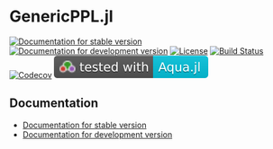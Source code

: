 # GenericPPL.jl

[![Documentation for stable version](https://img.shields.io/badge/docs-stable-blue.svg)](https://oschulz.github.io/GenericPPL.jl/stable)
[![Documentation for development version](https://img.shields.io/badge/docs-dev-blue.svg)](https://oschulz.github.io/GenericPPL.jl/dev)
[![License](http://img.shields.io/badge/license-MIT-brightgreen.svg?style=flat)](LICENSE.md)
[![Build Status](https://github.com/oschulz/GenericPPL.jl/workflows/CI/badge.svg?branch=main)](https://github.com/oschulz/GenericPPL.jl/actions?query=workflow%3ACI)
[![Codecov](https://codecov.io/gh/oschulz/GenericPPL.jl/branch/main/graph/badge.svg)](https://codecov.io/gh/oschulz/GenericPPL.jl)
[![Aqua QA](https://raw.githubusercontent.com/JuliaTesting/Aqua.jl/master/badge.svg)](https://github.com/JuliaTesting/Aqua.jl)


## Documentation

* [Documentation for stable version](https://oschulz.github.io/GenericPPL.jl/stable)
* [Documentation for development version](https://oschulz.github.io/GenericPPL.jl/dev)
